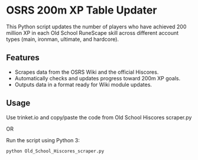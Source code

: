 # OSRS 200m XP Table Updater

This Python script updates the number of players who have achieved 200 million XP in each Old School RuneScape skill across different account types (main, ironman, ultimate, and hardcore).

## Features

- Scrapes data from the OSRS Wiki and the official Hiscores.
- Automatically checks and updates progress toward 200m XP goals.
- Outputs data in a format ready for Wiki module updates.


## Usage

Use trinket.io and copy/paste the code from Old School Hiscores scraper.py

OR

Run the script using Python 3:

```bash
python Old_School_Hiscores_scraper.py

